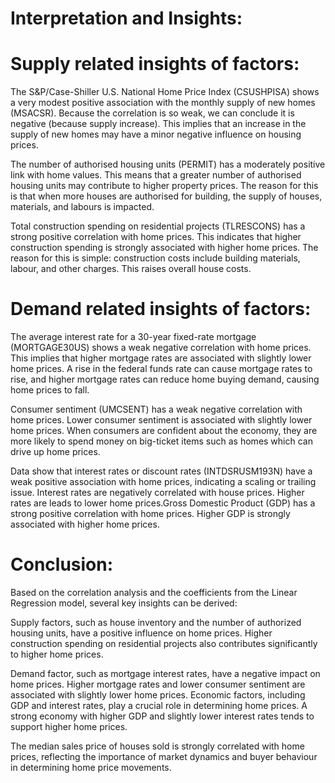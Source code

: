 # Interpretation and Insights:
# Supply related insights of factors:
The S&P/Case-Shiller U.S. National Home Price Index (CSUSHPISA) shows a very modest positive association with the monthly supply of new homes (MSACSR). 
Because the correlation is so weak, we can conclude it is negative (because supply increase). This implies that an increase in the supply of new homes may have a minor negative 
influence on housing prices.

The number of authorised housing units (PERMIT) has a moderately positive link with home values. This means that a greater number of authorised housing units may contribute to
higher property prices. The reason for this is that when more houses are authorised for building, the supply of houses, materials, and labours is impacted.

Total construction spending on residential projects (TLRESCONS) has a strong positive correlation with home prices. This indicates that higher construction spending is strongly 
associated with higher home prices. The reason for this is simple: construction costs include building materials, labour, and other charges. This raises overall house costs.

# Demand related insights of factors:
The average interest rate for a 30-year fixed-rate mortgage (MORTGAGE30US) shows a weak negative correlation with home prices. 
This implies that higher mortgage rates are associated with slightly lower home prices. A rise in the federal funds rate can cause mortgage rates to rise, 
and higher mortgage rates can reduce home buying demand, causing home prices to fall.

Consumer sentiment (UMCSENT) has a weak negative correlation with home prices. Lower consumer sentiment is associated with slightly lower home prices. 
When consumers are confident about the economy, they are more likely to spend money on big-ticket items such as homes which can drive up home prices.

Data show that interest rates or discount rates (INTDSRUSM193N) have a weak positive association with home prices, indicating a scaling or trailing issue. Interest rates are negatively 
correlated with house prices. Higher rates are leads to lower home prices.Gross Domestic Product (GDP) has a strong positive correlation with home prices. 
Higher GDP is strongly associated with higher home prices.

# Conclusion:
Based on the correlation analysis and the coefficients from the Linear Regression model, several key insights can be derived:

Supply factors, such as house inventory and the number of authorized housing units, have a positive influence on home prices. Higher construction spending on residential projects
also contributes significantly to higher home prices.

Demand factor, such as mortgage interest rates, have a negative impact on home prices. Higher mortgage rates and lower consumer sentiment are associated with slightly lower home prices.
Economic factors, including GDP and interest rates, play a crucial role in determining home prices. A strong economy with higher GDP and slightly lower interest rates tends to 
support higher home prices.

The median sales price of houses sold is strongly correlated with home prices, reflecting the importance of market dynamics and buyer behaviour in determining home price movements.
